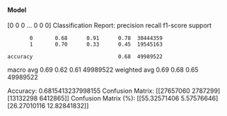 #### Model
[0 0 0 ... 0 0 0]
Classification Report:
              precision    recall  f1-score   support

           0       0.68      0.91      0.78  30444359
           1       0.70      0.33      0.45  19545163

    accuracy                           0.68  49989522
   macro avg       0.69      0.62      0.61  49989522
weighted avg       0.69      0.68      0.65  49989522

Accuracy: 0.6815413237998155
Confusion Matrix:
[[27657060  2787299]
 [13132298  6412865]]
Confusion Matrix (%):
[[55.32571406  5.57576646]
 [26.27010116 12.82841832]]
